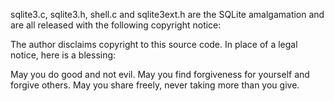 sqlite3.c, sqlite3.h, shell.c and sqlite3ext.h are the SQLite amalgamation and are all released with the following copyright notice:

The author disclaims copyright to this source code.  In place of
a legal notice, here is a blessing:

   May you do good and not evil.
   May you find forgiveness for yourself and forgive others.
   May you share freely, never taking more than you give.

